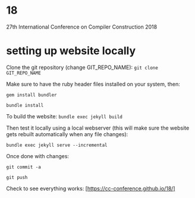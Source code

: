 # 18
27th International Conference on Compiler Construction 2018

# setting up website locally

Clone the git repository (change GIT_REPO_NAME): `git clone GIT_REPO_NAME`

Make sure to have the ruby header files installed on your system, then:

`gem install bundler`

`bundle install`

To build the website: `bundle exec jekyll build`

Then test it locally using a local webserver (this will make sure the website gets rebuilt automatically when any file changes):

`bundle exec jekyll serve --incremental`

Once done with changes:

`git commit -a`

`git push`

Check to see everything works: [https://cc-conference.github.io/18/]
